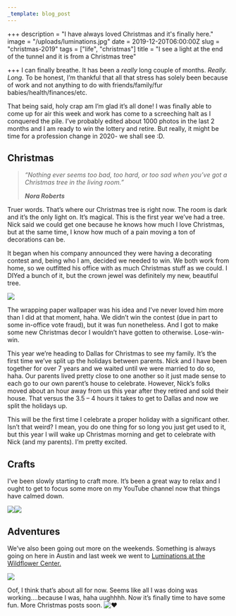 ```yaml
---
_template: blog_post
---
```


+++
description = "I have always loved Christmas and it's finally here."
image = "/uploads/luminations.jpg"
date = 2019-12-20T06:00:00Z
slug = "christmas-2019"
tags = ["life", "christmas"]
title = "I see a light at the end of the tunnel and it is from a Christmas tree"

+++
I can finally breathe. It has been a _really_ long couple of months. _Really. Long._ To be honest, I’m thankful that all that stress has solely been because of work and not anything to do with friends/family/fur babies/health/finances/etc.

That being said, holy crap am I’m glad it’s all done! I was finally able to come up for air this week and work has come to a screeching halt as I conquered the pile. I’ve probably edited about 1000 photos in the last 2 months and I am ready to win the lottery and retire. But really, it might be time for a profession change in 2020- we shall see :D.

## Christmas

> _“Nothing ever seems too bad, too hard, or too sad when you’ve got a Christmas tree in the living room.”_
>
> **_Nora Roberts_**

Truer words. That’s where our Christmas tree is right now. The room is dark and it’s the only light on. It’s magical. This is the first year we’ve had a tree. Nick said we could get one because he knows how much I love Christmas, but at the same time, I know how much of a pain moving a ton of decorations can be.

It began when his company announced they were having a decorating contest and, being who I am, decided we needed to win. We both work from home, so we outfitted his office with as much Christmas stuff as we could. I DIYed a bunch of it, but the crown jewel was definitely my new, beautiful tree.

![](/uploads/christmas-office.jpg)

The wrapping paper wallpaper was his idea and I’ve never loved him more than I did at that moment, haha. We didn’t win the contest (due in part to some in-office vote fraud), but it was fun nonetheless. And I got to make some new Christmas decor I wouldn’t have gotten to otherwise. Lose-win-win.

This year we’re heading to Dallas for Christmas to see my family. It’s the first time we’ve split up the holidays between parents. Nick and I have been together for over 7 years and we waited until we were married to do so, haha. Our parents lived pretty close to one another so it just made sense to each go to our own parent’s house to celebrate. However, Nick’s folks moved about an hour away from us this year after they retired and sold their house. That versus the 3.5 – 4 hours it takes to get to Dallas and now we split the holidays up.

This will be the first time I celebrate a proper holiday with a significant other. Isn’t that weird? I mean, you do one thing for so long you just get used to it, but this year I will wake up Christmas morning and get to celebrate with Nick (and my parents). I’m pretty excited.

## Crafts

I’ve been slowly starting to craft more. It’s been a great way to relax and I ought to get to focus some more on my YouTube channel now that things have calmed down.

![](/uploads/cardboard-house.jpg)![](/uploads/holiday-wreath.jpg)

## Adventures

We’ve also been going out more on the weekends. Something is always going on here in Austin and last week we went to [Luminations at the Wildflower Center.](https://do512family.com/luminations-at-wildflower-center/)

![](/uploads/luminations.jpg)

Oof, I think that’s about all for now. Seems like all I was doing was working….because I was, haha uughhhh. Now it’s finally time to have some fun. More Christmas posts soon. ![❤](https://s0.wp.com/wp-content/mu-plugins/wpcom-smileys/twemoji/2/svg/2764.svg)
